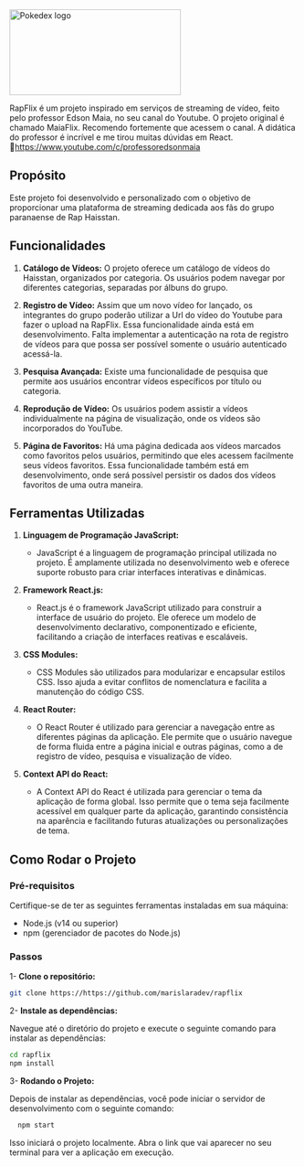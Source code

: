 <img align="center" alt="Pokedex logo" height="150" width="300" src="https://github.com/marislaradev/rapflix/assets/121054908/4be69506-f9ee-4531-ad9f-85aedc5965ae">

RapFlix é um projeto inspirado em serviços de streaming de vídeo, feito pelo professor Edson Maia, no seu canal do Youtube. O projeto original é chamado MaiaFlix.
Recomendo fortemente que acessem o canal. A didática do professor é incrível e me tirou muitas dúvidas em React. 🔗https://www.youtube.com/c/professoredsonmaia

## Propósito

Este projeto foi desenvolvido e personalizado com o objetivo de proporcionar uma plataforma de streaming dedicada aos fãs do grupo paranaense de Rap Haisstan.

## Funcionalidades

1. **Catálogo de Vídeos:** O projeto oferece um catálogo de vídeos do Haisstan, organizados por categoria. Os usuários podem navegar por diferentes categorias, separadas por álbuns do grupo.

2. **Registro de Vídeo:** Assim que um novo vídeo for lançado, os integrantes do grupo poderão utilizar a Url do vídeo do Youtube para fazer o upload na RapFlix. Essa funcionalidade ainda está em desenvolvimento. Falta implementar a autenticação na rota de registro de vídeos para que possa ser possível somente o usuário autenticado acessá-la.

3. **Pesquisa Avançada:** Existe uma funcionalidade de pesquisa que permite aos usuários encontrar vídeos específicos por título ou categoria.

4. **Reprodução de Vídeo:** Os usuários podem assistir a vídeos individualmente na página de visualização, onde os vídeos são incorporados do YouTube.

5. **Página de Favoritos:** Há uma página dedicada aos vídeos marcados como favoritos pelos usuários, permitindo que eles acessem facilmente seus vídeos favoritos. Essa funcionalidade também está em desenvolvimento, onde será possível persistir os dados dos vídeos favoritos de uma outra maneira. 

## Ferramentas Utilizadas
 
1. **Linguagem de Programação JavaScript:**
   - JavaScript é a linguagem de programação principal utilizada no projeto. É amplamente utilizada no desenvolvimento web e oferece suporte robusto para criar interfaces interativas e dinâmicas.

2. **Framework React.js:**
   - React.js é o framework JavaScript utilizado para construir a interface de usuário do projeto. Ele oferece um modelo de desenvolvimento declarativo, componentizado e eficiente, facilitando a criação de interfaces reativas e escaláveis.

3. **CSS Modules:**
   - CSS Modules são utilizados para modularizar e encapsular estilos CSS. Isso ajuda a evitar conflitos de nomenclatura e facilita a manutenção do código CSS.

4. **React Router:**
   - O React Router é utilizado para gerenciar a navegação entre as diferentes páginas da aplicação. Ele permite que o usuário navegue de forma fluida entre a página inicial e outras páginas, como a de registro de vídeo, pesquisa e visualização de vídeo.

5. **Context API do React:**
   - A Context API do React é utilizada para gerenciar o tema da aplicação de forma global. Isso permite que o tema seja facilmente acessível em qualquer parte da aplicação, garantindo consistência na aparência e facilitando futuras atualizações ou personalizações de tema.

## Como Rodar o Projeto

### Pré-requisitos

Certifique-se de ter as seguintes ferramentas instaladas em sua máquina:

- Node.js (v14 ou superior)
- npm (gerenciador de pacotes do Node.js)

### Passos

1- **Clone o repositório:**

   ```bash
   git clone https://https://github.com/marislaradev/rapflix
  ```

 2- **Instale as dependências:**

Navegue até o diretório do projeto e execute o seguinte comando para instalar as dependências:
   ```bash
   cd rapflix
   npm install
  ```
3- **Rodando o Projeto:**

Depois de instalar as dependências, você pode iniciar o servidor de desenvolvimento com o seguinte comando:
 ```bash
   npm start
  ```
Isso iniciará o projeto localmente. Abra o link que vai aparecer no seu terminal para ver a aplicação em execução.

